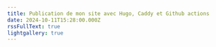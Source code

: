 ```yaml
---
title: Publication de mon site avec Hugo, Caddy et Github actions
date: 2024-10-11T15:28:00.000Z
rssFullText: true
lightgallery: true
---
```


